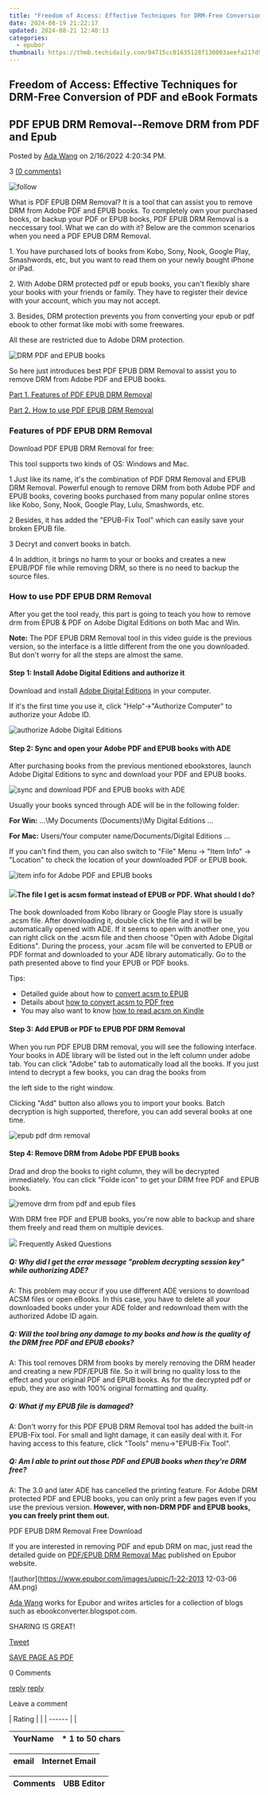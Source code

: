 ```yaml
---
title: "Freedom of Access: Effective Techniques for DRM-Free Conversion of PDF and eBook Formats"
date: 2024-08-19 21:22:17
updated: 2024-08-21 12:40:13
categories:
  - epubor
thumbnail: https://thmb.techidaily.com/04715cc01635128f130003aeefa217d9440724157165604a4668d27f41792057.jpeg
---
```


## Freedom of Access: Effective Techniques for DRM-Free Conversion of PDF and eBook Formats

## PDF EPUB DRM Removal--Remove DRM from PDF and Epub

Posted by [Ada Wang](https://plus.google.com/+AdaWang/posts) on 2/16/2022 4:20:34 PM.

3 [(0 comments)](http://www.epubor.com/#comment-area) 



![follow](http://www.epubor.com/images/follow.png)

What is PDF EPUB DRM Removal? It is a tool that can assist you to remove DRM from Adobe PDF and EPUB books. To completely own your purchased books, or backup your PDF or EPUB books, PDF EPUB DRM Removal is a neccessary tool. What we can do with it? Below are the common scenarios when you need a PDF EPUB DRM Removal.

1\. You have purchased lots of books from Kobo, Sony, Nook, Google Play, Smashwords, etc, but you want to read them on your newly bought iPhone or iPad. 

2\. With Adobe DRM protected pdf or epub books, you can't flexibly share your books with your friends or family. They have to register their device with your account, which you may not accept. 

3\. Besides, DRM protection prevents you from converting your epub or pdf ebook to other format like mobi with some freewares. 

All these are restricted due to Adobe DRM protection. 

![DRM PDF and EPUB books](http://www.epubor.com/images/uppic/drm-pdf-and-epub-books.png)

So here just introduces best PDF EPUB DRM Removal to assist you to remove DRM from Adobe PDF and EPUB books. 

[Part 1\. Features of PDF EPUB DRM Removal](https://tools.techidaily.com/epubor/products/)

[Part 2\. How to use PDF EPUB DRM Removal](https://tools.techidaily.com/epubor/products/) 

### Features of PDF EPUB DRM Removal

Download PDF EPUB DRM Removal for free:

This tool supports two kinds of OS: Windows and Mac. 

[](https://tools.techidaily.com/epubor/ultimate/) [](https://tools.techidaily.com/epubor/ultimate/) 

1 Just like its name, it's the combination of PDF DRM Removal and EPUB DRM Removal. Powerful enough to remove DRM from both Adobe PDF and EPUB books, covering books purchased from many popular online stores like Kobo, Sony, Nook, Google Play, Lulu, Smashwords, etc. 

2 Besides, it has added the "EPUB-Fix Tool" which can easily save your broken EPUB file.

3 Decryt and convert books in batch.

4 In addtion, it brings no harm to your or books and creates a new EPUB/PDF file while removing DRM, so there is no need to backup the source files.

### How to use PDF EPUB DRM Removal 

After you get the tool ready, this part is going to teach you how to remove drm from EPUB & PDF on Adobe Digital Editions on both Mac and Win.

**Note:** The PDF EPUB DRM Removal tool in this video guide is the previous version, so the interface is a little different from the one you downloaded. But don't worry for all the steps are almost the same.

#### Step 1: Install Adobe Digital Editions and authorize it

Download and install [Adobe Digital Editions](http://www.adobe.com/solutions/ebook/digital-editions/download.html) in your computer.

If it's the first time you use it, click "Help"->"Authorize Computer" to authorize your Adobe ID.

![authorize Adobe Digital Editions](http://www.epubor.com/images/uppic/authorize-ADE.jpg)

#### Step 2: Sync and open your Adobe PDF and EPUB books with ADE

After purchasing books from the previous mentioned ebookstores, launch Adobe Digital Editions to sync and download your PDF and EPUB books. 

![sync and download PDF and EPUB books with ADE](http://www.epubor.com/images/uppic/PDF-EPUB-books-in-ADE.jpg)

Usually your books synced through ADE will be in the following folder:

**For Win:** ...\\My Documents (Documents)\\My Digital Editions ...

**For Mac:** Users/Your computer name/Documents/Digital Editions ...

If you can't find them, you can also switch to "File" Menu -> "Item Info" -> "Location" to check the location of your downloaded PDF or EPUB book.

![item info for Adobe PDF and EPUB books](http://www.epubor.com/images/uppic/item-info-for-Adobe-PDF-EPUB-book.png)

#### ![](http://www.epubor.com/images/faq.png)The file I get is acsm format instead of EPUB or PDF. What should I do? 

The book downloaded from Kobo library or Google Play store is usually .acsm file. After downloading it, double click the file and it will be automatically opened with ADE. If it seems to open with another one, you can right click on the .acsm file and then choose "Open with Adobe Digital Editions". During the process, your .acsm file will be converted to EPUB or PDF format and downloaded to your ADE library automatically. Go to the path presented above to find your EPUB or PDF books. 

Tips:

* Detailed guide about how to [convert acsm to EPUB](https://tools.techidaily.com/epubor/products/)[](https://tools.techidaily.com/epubor/products/)
* Details about [how to convert acsm to PDF free](https://tools.techidaily.com/epubor/products/)
* You may also want to know [how to read acsm on Kindle](https://tools.techidaily.com/epubor/products/)

#### Step 3: Add EPUB or PDF to EPUB PDF DRM Removal

When you run PDF EPUB DRM removal, you will see the following interface. Your books in ADE library will be listed out in the left column under adobe tab. You can click "Adobe" tab to automatically load all the books. If you just intend to decrypt a few books, you can drag the books from 

the left side to the right window. 

Clicking "Add" button also allows you to import your books. Batch decryption is high supported, therefore, you can add several books at one time.

![epub pdf drm removal](http://www.epubor.com/images/uppic/EPUB-PDF-DRM-REMOVAL-INTERFACE.png)

#### Step 4: Remove DRM from Adobe PDF EPUB books 

Drad and drop the books to right column, they will be decrypted immediately. You can click "Folde icon" to get your DRM free PDF and EPUB books. 

![remove drm from pdf and epub files](http://www.epubor.com/images/uppic/remove-epub-pdf-drm-quickly.png)

With DRM free PDF and EPUB books, you're now able to backup and share them freely and read them on multiple devices.

![](http://www.epubor.com/images/faq.png) Frequently Asked Questions

##### Q: Why did I get the error message "**problem decrypting session key**" while authorizing ADE?

A: This problem may occur if you use different ADE versions to download ACSM files or open eBooks. In this case, you have to delete all your downloaded books under your ADE folder and redownload them with the authorized Adobe ID again.

##### Q: Will the tool bring any damage to my books and how is the quality of the DRM free PDF and EPUB ebooks?

A: This tool removes DRM from books by merely removing the DRM header and creating a new PDF/EPUB file. So it will bring no quality loss to the effect and your original PDF and EPUB books. As for the decrypted pdf or epub, they are aso with 100% original formatting and quality.

##### Q: What if my EPUB file is damaged?

A: Don't worry for this PDF EPUB DRM Removal tool has added the built-in EPUB-Fix tool. For small and light damage, it can easily deal with it. For having access to this feature, click "Tools" menu->"EPUB-Fix Tool".

##### Q: Am I able to print out those PDF and EPUB books when they're DRM free?

A: The 3.0 and later ADE has cancelled the printing feature. For Adobe DRM protected PDF and EPUB books, you can only print a few pages even if you use the previous version. **However, with non-DRM PDF and EPUB books, you can freely print them out.**

 PDF EPUB DRM Removal Free Download

[](https://tools.techidaily.com/epubor/ultimate/) [](https://tools.techidaily.com/epubor/ultimate/) 

If you are interested in removing PDF and epub DRM on mac, just read the detailed guide on [PDF/EPUB DRM Removal Mac](https://tools.techidaily.com/epubor/products/) published on Epubor website.

![author](https://www.epubor.com/images/uppic/1-22-2013 12-03-06 AM.png)

[Ada Wang](https://plus.google.com/+AdaWang/posts) works for Epubor and writes articles for a collection of blogs such as ebookconverter.blogspot.com.

SHARING IS GREAT!

[Tweet](https://twitter.com/share) 

[SAVE PAGE AS PDF](https://tools.techidaily.com/epubor/products/) 



0 Comments

[reply](https://tools.techidaily.com/epubor/products/) [reply](https://tools.techidaily.com/epubor/products/) 

Leave a comment

| Rating |  |
| ------ |  |

| YourName | \*  1 to 50 chars |
| -------- | ----------------- |

| email | Internet Email |
| ----- | -------------- |

| Comments | UBB Editor |
| -------- | ---------- |

<ins class="adsbygoogle"
     style="display:block"
     data-ad-format="autorelaxed"
     data-ad-client="ca-pub-7571918770474297"
     data-ad-slot="1223367746"></ins>



<ins class="adsbygoogle"
     style="display:block"
     data-ad-client="ca-pub-7571918770474297"
     data-ad-slot="8358498916"
     data-ad-format="auto"
     data-full-width-responsive="true"></ins>
